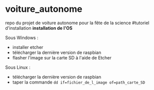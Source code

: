 # voiture_autonome
repo du projet de voiture autonome pour la fête de la science
#tutoriel d'installation
**installation de l'OS**

Sous Windows : 
* installer etcher
* télécharger la dernière version de raspbian
* flasher l'image sur la carte SD à l'aide de Etcher

Sous Linux : 
* télécharger la dernière version de raspbian
* taper la commande `dd if=fichier_de_l_image of=path_carte_SD`
